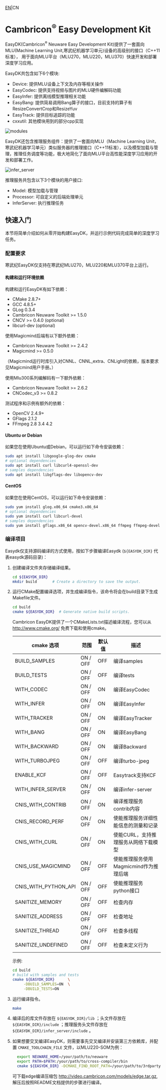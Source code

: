 [EN](README.md)|CN

# Cambricon<sup>®</sup> Easy Development Kit

EasyDK(Cambricon<sup>®</sup> Neuware Easy Development Kit)提供了一套面向 
MLU(Machine Learning Unit,寒武纪机器学习单元)设备的高级别的接口（C++11标准），
用于面向MLU平台（MLU270，MLU220，MLU370）快速开发和部署深度学习应用。

EasyDK共包含如下6个模块:

  - Device: 提供MLU设备上下文及内存等相关操作
  - EasyCodec: 提供支持视频与图片的MLU硬件编解码功能
  - EasyInfer: 提供离线模型推理相关功能
  - EasyBang: 提供简易调用Bang算子的接口，目前支持的算子有ResizeConvertCrop和ResizeYuv
  - EasyTrack: 提供目标追踪的功能
  - cxxutil: 其他模块用到的部分cpp实现

![modules](docs/images/software_stack.png)

EasyDK还包含推理服务组件：提供了一套面向MLU（Machine Learning Unit，寒武纪机器学习单元）类似服务器的推理接口（C++11标准），以及模型加载与管理，推理任务调度等功能，极大地简化了面向MLU平台高性能深度学习应用的开发和部署工作。

![infer_server](docs/images/infer_server_software_stack.png)

推理服务共包含以下3个模块的用户接口:

- Model: 模型加载与管理
- Processor: 可自定义的后端处理单元
- InferServer: 执行推理任务

## 快速入门 ##

本节将简单介绍如何从零开始构建EasyDK，并运行示例代码完成简单的深度学习任务。

### 配置要求 ###

寒武纪EasyDK仅支持在寒武纪MLU270，MLU220和MLU370平台上运行。

#### **构建和运行环境依赖** ####

构建和运行EasyDK有如下依赖：
  - CMake 2.8.7+
  - GCC   4.8.5+
  - GLog  0.3.4
  - Cambricon Neuware Toolkit >= 1.5.0
  - CNCV >= 0.4.0 (optional)
  - libcurl-dev (optional)

使用Magicmind后端有以下额外依赖：

  - Cambricon Neuware Toolkit >= 2.4.2
  - Magicmind >= 0.5.0

（Magicmind运行时库引入对CNNL、CNNL_extra、CNLight的依赖，版本要求见Magicmind用户手册。）

使用Mlu300系列编解码有一下额外依赖：

  - Cambricon Neuware Toolkit >= 2.6.2
  - CNCodec_v3 >= 0.8.2

测试程序和示例有额外的依赖：
  - OpenCV 2.4.9+
  - GFlags 2.1.2
  - FFmpeg 2.8 3.4 4.2

#### Ubuntu or Debian ####

如果您在使用Ubuntu或Debian，可以运行如下命令安装依赖：

   ```bash
   sudo apt install libgoogle-glog-dev cmake
   # optional dependencies
   sudo apt install curl libcurl4-openssl-dev
   # samples dependencies
   sudo apt install libgflags-dev libopencv-dev
   ```

#### CentOS ####

如果您在使用CentOS，可以运行如下命令安装依赖：

   ```bash
   sudo yum install glog.x86_64 cmake3.x86_64
   # optional dependencies
   sudo yum install curl libcurl-devel
   # samples dependencies
   sudo yum install gflags.x86_64 opencv-devel.x86_64 ffmpeg ffmpeg-devel
   ```

### 编译项目 ###

Easydk仅支持源码编译的方式使用，按如下步骤编译Easydk (`${EASYDK_DIR}` 代表easydk源码目录)：

1. 创建编译文件夹存储编译结果。

   ```bash
   cd ${EASYDK_DIR}
   mkdir build       # Create a directory to save the output.
   ```

2. 运行CMake配置编译选项，并生成编译指令，该命令将会在build目录下生成Makefile文件。

   ```bash
   cd build
   cmake ${EASYDK_DIR}  # Generate native build scripts.
   ```

   Cambricon EasyDK提供了一个CMakeLists.txt描述编译流程，您可以从 http://www.cmake.org/ 免费下载和使用cmake。

   | cmake 选项           | 范围            | 默认值  | 描述                                  |
   | ------------------   | --------------- | ------- | ------------------------------------- |
   | BUILD_SAMPLES        | ON / OFF        | OFF     | 编译samples                           |
   | BUILD_TESTS          | ON / OFF        | OFF     | 编译tests                             |
   | WITH_CODEC           | ON / OFF        | ON      | 编译EasyCodec                         |
   | WITH_INFER           | ON / OFF        | ON      | 编译EasyInfer                         |
   | WITH_TRACKER         | ON / OFF        | ON      | 编译EasyTracker                       |
   | WITH_BANG            | ON / OFF        | ON      | 编译EasyBang                          |
   | WITH_BACKWARD        | ON / OFF        | ON      | 编译Backward                          |
   | WITH_TURBOJPEG       | ON / OFF        | OFF     | 编译turbo-jpeg                        |
   | ENABLE_KCF           | ON / OFF        | OFF     | Easytrack支持KCF                      |
   | WITH_INFER_SERVER    | ON / OFF        | ON      | 编译infer-server                      |
   | CNIS_WITH_CONTRIB    | ON / OFF        | ON      | 编译推理服务contrib内容               |
   | CNIS_RECORD_PERF     | ON / OFF        | ON      | 使能推理服务详细性能信息的测量和记录  |
   | CNIS_WITH_CURL       | ON / OFF        | ON      | 使能CURL，支持推理服务从网络下载模型  |
   | CNIS_USE_MAGICMIND   | ON / OFF        | OFF     | 使能推理服务使用Magmicmind作为推理后端|
   | CNIS_WITH_PYTHON_API | ON / OFF        | OFF     | 使能推理服务python接口                |
   | SANITIZE_MEMORY      | ON / OFF        | OFF     | 检查内存                              |
   | SANITIZE_ADDRESS     | ON / OFF        | OFF     | 检查地址                              |
   | SANITIZE_THREAD      | ON / OFF        | OFF     | 检查多线程                            |
   | SANITIZE_UNDEFINED   | ON / OFF        | OFF     | 检查未定义行为                        |

   示例:

   ```bash
   cd build
   # build with samples and tests
   cmake ${EASYDK_DIR}      \
        -DBUILD_SAMPLES=ON  \
        -DBUILD_TESTS=ON
   ```

3. 运行编译指令。

   ```bash
   make
   ```

4. 编译后的库文件存放在 `${EASYDK_DIR}/lib` ；头文件存放在 `${EASYDK_DIR}/include` ；推理服务头文件存放在 `${EASYDK_DIR}/infer_server/include` 。

5. 如果想要交叉编译EasyDK，则需要事先交叉编译并安装第三方依赖库，并配置 ``CMAKE_TOOLCHAIN_FILE`` 文件，以MLU220-SOM为例：

   ```bash
     export NEUWARE_HOME=/your/path/to/neuware
     export PATH=$PATH:/your/path/to/cross-compiler/bin
     cmake ${EASYDK_DIR} -DCMAKE_FIND_ROOT_PATH=/your/path/to/3rdparty-libraries-install-path -DCMAKE_TOOLCHAIN_FILE=${EASYDK_DIR}/cmake/cross-compile.cmake  -DCNIS_WITH_CURL=OFF
   ```

   可下载edge编译压缩包 http://video.cambricon.com/models/edge.tar.gz, 解压后按照README文档提供的步骤进行编译。

